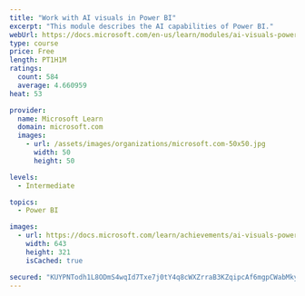 ```yaml
---
title: "Work with AI visuals in Power BI"
excerpt: "This module describes the AI capabilities of Power BI."
webUrl: https://docs.microsoft.com/en-us/learn/modules/ai-visuals-power-bi/
type: course
price: Free
length: PT1H1M
ratings:
  count: 584
  average: 4.660959
heat: 53

provider:
  name: Microsoft Learn
  domain: microsoft.com
  images:
    - url: /assets/images/organizations/microsoft.com-50x50.jpg
      width: 50
      height: 50

levels:
  - Intermediate

topics:
  - Power BI

images:
  - url: https://docs.microsoft.com/learn/achievements/ai-visuals-power-bi-social.png
    width: 643
    height: 321
    isCached: true

secured: "KUYPNTodh1L8ODmS4wqId7Txe7j0tY4q8cWXZrraB3KZqipcAf6mgpCWabMky59Arci9dl24zMvN0YMfbSRRmrMf3er9ThAoEuABNfGu4Ju/jf3oP9mnGVgz4RLFDCV2LYxTTHfG0zwhbf46IL9udocWPj0Bwgaqjuy3TWCLxvo+ZJ6OcCgZKjjd3HjnnCW8ZSEL5lfK1PycbMiASi2BxcnGdWURFeS6k9f05gDr1gFX0d2TzxCpIdlITEXJJOWUqt1CjPOxS2yrkXV3GrprbPdxl2VaxwB0dAF4K5iXcYk4h6T1A91r7/2YHCZOSfF7JnjtQ6aOw59BEXvUKgNLur872uPzAFZtSGCiD8abKLQ/dHGmBgjL5wMDl/RML4ynoC/Q8kdZCovJbw+9HZWgBviM4NA/Xg6aBl4Gcgu53sg=;COKxjgGIquQwZbcJsxVFKw=="
---
```


